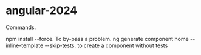 # angular-2024

Commands.

npm install --force. To by-pass a problem.
ng generate component home --inline-template --skip-tests. to create a component without tests